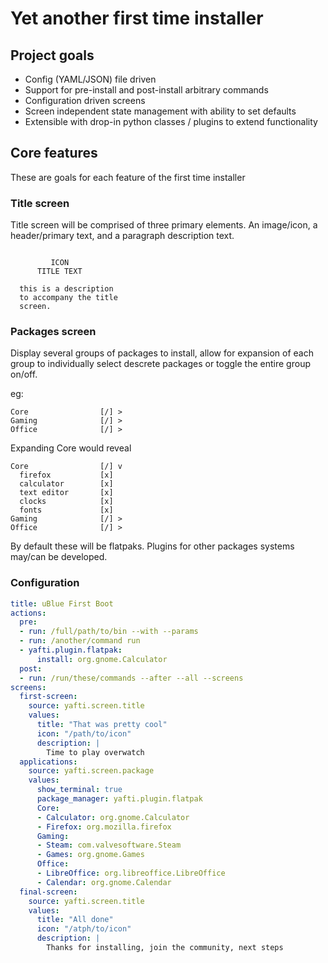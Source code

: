 # Yet another first time installer

## Project goals

* Config (YAML/JSON) file driven
* Support for pre-install and post-install arbitrary commands
* Configuration driven screens
* Screen independent state management with ability to set defaults
* Extensible with drop-in python classes / plugins to extend functionality

## Core features

These are goals for each feature of the first time installer

### Title screen

Title screen will be comprised of three primary elements. An image/icon, a header/primary text, and a paragraph description text.

```

         ICON
      TITLE TEXT

  this is a description
  to accompany the title
  screen.
```

### Packages screen

Display several groups of packages to install, allow for expansion of each group to individually select descrete packages or toggle the entire group on/off.

eg:
```
Core                [/] >
Gaming              [/] >
Office              [/] >
```

Expanding Core would reveal

```
Core                [/] v
  firefox           [x]
  calculator        [x]
  text editor       [x]
  clocks            [x]
  fonts             [x]
Gaming              [/] >
Office              [/] >
```

By default these will be flatpaks. Plugins for other packages systems may/can be developed.


### Configuration

```yaml
title: uBlue First Boot
actions:
  pre:
  - run: /full/path/to/bin --with --params
  - run: /another/command run
  - yafti.plugin.flatpak:
      install: org.gnome.Calculator
  post:
  - run: /run/these/commands --after --all --screens
screens:
  first-screen:
    source: yafti.screen.title
    values:
      title: "That was pretty cool"
      icon: "/path/to/icon"
      description: |
        Time to play overwatch
  applications:
    source: yafti.screen.package
    values:
      show_terminal: true
      package_manager: yafti.plugin.flatpak
      Core:
      - Calculator: org.gnome.Calculator
      - Firefox: org.mozilla.firefox
      Gaming:
      - Steam: com.valvesoftware.Steam
      - Games: org.gnome.Games
      Office:
      - LibreOffice: org.libreoffice.LibreOffice
      - Calendar: org.gnome.Calendar
  final-screen:
    source: yafti.screen.title
    values:
      title: "All done"
      icon: "/atph/to/icon"
      description: |
        Thanks for installing, join the community, next steps
```
